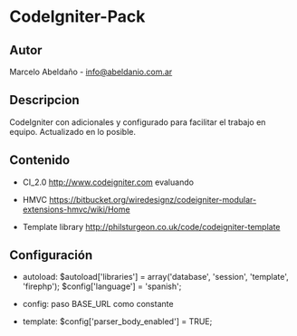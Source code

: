 CodeIgniter-Pack
==================

Autor
------

Marcelo Abeldaño - <info@abeldanio.com.ar>

Descripcion
-----------

CodeIgniter con adicionales y configurado para facilitar el trabajo en equipo.
Actualizado en lo posible.


Contenido
-----
* CI_2.0 
http://www.codeigniter.com
evaluando 

* HMVC 
https://bitbucket.org/wiredesignz/codeigniter-modular-extensions-hmvc/wiki/Home

* Template library 
http://philsturgeon.co.uk/code/codeigniter-template


Configuración
-----
* autoload:
	$autoload['libraries']	= array('database', 'session', 'template', 'firephp');
	$config['language']	= 'spanish'; 

* config: 
	paso BASE_URL como constante
* template: 
	$config['parser_body_enabled'] = TRUE;







